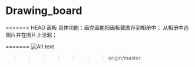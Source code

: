 # Drawing_board
<<<<<<< HEAD
画板
具体功能：画完画能把画板截图存到相册中；
        从相册中选图片并在图片上涂鸦；
        
=======
![Alt text](https://github.com/shiyonghui/Drawing_board/blob/master/1.gif)
>>>>>>> origin/master
